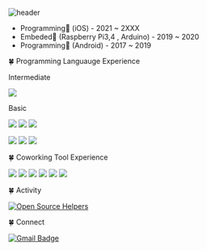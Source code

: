 ![header](https://capsule-render.vercel.app/api?type=rounded&color=gradient&height=200&section=header&text=Welcome&fontSize=80)

- Programming🍎 (iOS) - 2021 ~ 2XXX
- Embeded🚗 (Raspberry Pi3,4 , Arduino) - 2019 ~ 2020
- Programming🤖 (Android) - 2017 ~ 2019

🍀 Programming Languauge Experience

Intermediate

![](https://img.shields.io/badge/Swift-white?style=flat-square&logo=swift&logoColor=red) 

Basic

![](https://img.shields.io/badge/Java-orange?style=flat-square&logo=java&logoColor=white) ![](https://img.shields.io/badge/Python-blue?style=flat-square&logo=Python&logoColor=white) ![](https://img.shields.io/badge/Jinja-gray?style=flat-square&logo=Jinja&logoColor=white) 
  

![](https://img.shields.io/badge/C_sharp-purple?style=flat-square&logo=Csharp#&logoColor=white) ![](https://img.shields.io/badge/C-yellow?style=flat-square&logo=C&logoColor=white) ![](https://img.shields.io/badge/ObjectiveC-deepgreen?style=flat-square&logo=objectivec#&logoColor=white)


🍀 Coworking Tool Experience

![](https://img.shields.io/badge/Git-black?style=flat-square&logo=git&logoColor=red) ![](https://img.shields.io/badge/Github-black?style=flat-square&logo=github&logoColor=orange) ![](https://img.shields.io/badge/Gitpod-black?style=flat-square&logo=gitpod&logoColor=darkblue) ![](https://img.shields.io/badge/Slack-black?style=flat-square&logo=slack&logoColor=yellow) ![](https://img.shields.io/badge/Jira-black?style=flat-square&logo=jira&logoColor=green) ![](https://img.shields.io/badge/Figma-black?style=flat-square&logo=figma&logoColor=purple) 



🍀 Activity

[![Open Source Helpers](https://www.codetriage.com/airbnb/lottie-ios/badges/users.svg)](https://www.codetriage.com/airbnb/lottie-ios)



🍀 Connect

[![Gmail Badge](https://img.shields.io/badge/Gmail-d14836?style=flat-square&logo=Gmail&logoColor=white&link=mailto:mnhfn8hj@gmail.com)](mailto:mnhhfn8hj01@gmail.com)

